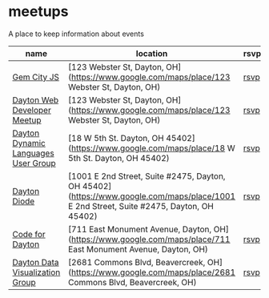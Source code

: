 # meetups

A place to keep information about events

name|location|rsvp|phone|twitter|github
-----|-----|-----|-----|-----|-----
[Gem City JS](http://gemcityjs.com/)|[123 Webster St, Dayton, OH](https://www.google.com/maps/place/123 Webster St, Dayton, OH)|[rsvp](https://www.eventbrite.com/e/gem-city-js-tickets-15258648027)|[9374010915](tel:+9374010915)|[@gemcityjs](https://twitter.com/gemcityjs)|[gemcityjs](https://github.com/gemcityjs)
[Dayton Web Developer Meetup](http://www.meetup.com/dayton-web-developers/)|[123 Webster St, Dayton, OH](https://www.google.com/maps/place/123 Webster St, Dayton, OH)|[rsvp](http://www.meetup.com/dayton-web-developers/events/)|[9374010915](tel:+9374010915)||[](https://github.com/)
[Dayton Dynamic Languages User Group](http://dayton-dynamic.github.io/)|[18 W 5th St. Dayton, OH 45402](https://www.google.com/maps/place/18 W 5th St. Dayton, OH 45402)|[rsvp](http://www.meetup.com/Dayton-Dynamic-Languages-User-Group/events)|[9374616283](tel:+9374616283)||[](https://github.com/)
[Dayton Diode](http://www.daytondiode.org/)|[1001 E 2nd Street, Suite #2475, Dayton, OH 45402](https://www.google.com/maps/place/1001 E 2nd Street, Suite #2475, Dayton, OH 45402)|[rsvp](http://www.meetup.com/d8ndiode/events/)|[](tel:+)||[](https://github.com/)
[Code for Dayton](http://codefordayton.org/)|[711 East Monument Avenue, Dayton, OH](https://www.google.com/maps/place/711 East Monument Avenue, Dayton, OH)|[rsvp](http://www.meetup.com/Code-for-Dayton/events/)|[](tel:+)|[@davecaraway](https://twitter.com/davecaraway)|[codefordayton](https://github.com/codefordayton)
[Dayton Data Visualization Group](http://www.meetup.com/daytondv/)|[2681 Commons Blvd, Beavercreek, OH](https://www.google.com/maps/place/2681 Commons Blvd, Beavercreek, OH)|[rsvp](http://www.meetup.com/daytondv/events/)|[](tel:+)|[@daytondv](https://twitter.com/daytondv)|[](https://github.com/)
